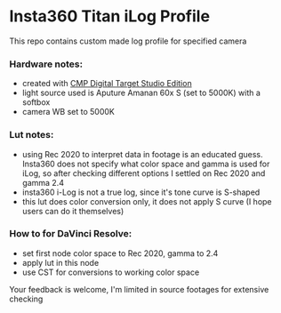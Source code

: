 # Insta360 Titan iLog Profile
This repo contains custom made log profile for specified camera

### Hardware notes:
- created with [CMP Digital Target Studio Edition](https://www.cmp-color.fr/eng%20digital%20target.html)
- light source used is Aputure Amanan 60x S (set to 5000K) with a softbox
- camera WB set to 5000K

### Lut notes:
- using Rec 2020 to interpret data in footage is an educated guess. Insta360 does not specify what color space and gamma is used for iLog, so after checking different options I settled on Rec 2020 and gamma 2.4
- insta360 i-Log is not a true log, since it's tone curve is S-shaped
- this lut does color conversion only, it does not apply S curve (I hope users can do it themselves)

### How to for DaVinci Resolve:
- set first node color space to Rec 2020, gamma to 2.4
- apply lut in this node
- use CST for conversions to working color space

Your feedback is welcome, I'm limited in source footages for extensive checking
